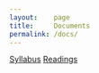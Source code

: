 ```yaml
---
layout:    page
title:     Documents
permalink: /docs/
---
```


[Syllabus](http://goo.gl/CPlOcp)
[Readings](http://goo.gl/IyyM1n)
